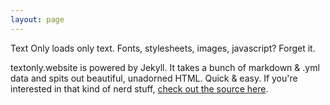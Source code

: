 ```yaml
---
layout: page
---
```

Text Only loads only text. Fonts, stylesheets, images, javascript? Forget it.



textonly.website is powered by Jekyll. It takes a bunch of markdown &amp; .yml data and spits out beautiful, unadorned HTML. Quick &amp; easy. If you're interested in that kind of nerd stuff, [check out the source here](#).
